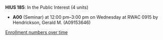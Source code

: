 **HIUS 185**: In the Public Interest (4 units)

- **A00** (Seminar) at 12:00 pm–3:00 pm on Wednesday at RWAC 0915 by Hendrickson, Gerald M. (A09153646)

[Enrollment numbers over time](./HIUS185.tsv)
